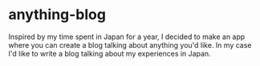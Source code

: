 # anything-blog
Inspired by my time spent in Japan for a year, I decided to make an app where you can create a blog talking about anything you'd like. In my case I'd like to write a blog talking about my experiences in Japan.
